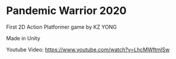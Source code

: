 # Pandemic Warrior 2020
First 2D Action Platformer game by KZ YONG

Made in Unity

Youtube Video:
https://www.youtube.com/watch?v=LhcMWftmlSw
